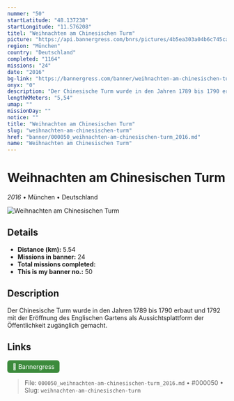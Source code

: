 ```yaml
---
nummer: "50"
startLatitude: "48.137238"
startLongitude: "11.576208"
titel: "Weihnachten am Chinesischen Turm"
picture: "https://api.bannergress.com/bnrs/pictures/4b5ea303a04b6c745ca69d622a2b195f"
region: "München"
country: "Deutschland"
completed: "1164"
missions: "24"
date: "2016"
bg-link: "https://bannergress.com/banner/weihnachten-am-chinesischen-turm-46d7"
onyx: "0"
description: "Der Chinesische Turm wurde in den Jahren 1789 bis 1790 erbaut und 1792 mit der Eröffnung des Englischen Gartens als Aussichtsplattform der Öffentlichkeit zugänglich gemacht."
lengthKMeters: "5,54"
umap: ""
missionDay: ""
notice: ""
title: "Weihnachten am Chinesischen Turm"
slug: "weihnachten-am-chinesischen-turm"
href: "banner/000050_weihnachten-am-chinesischen-turm_2016.md"
name: "Weihnachten am Chinesischen Turm"
---
```

# Weihnachten am Chinesischen Turm

*2016* • München • Deutschland

![Weihnachten am Chinesischen Turm](https://api.bannergress.com/bnrs/pictures/4b5ea303a04b6c745ca69d622a2b195f)



## Details
- **Distance (km):** 5.54
- **Missions in banner:** 24
- **Total missions completed:** 
- **This is my banner no.:** 50



## Description
Der Chinesische Turm wurde in den Jahren 1789 bis 1790 erbaut und 1792 mit der Eröffnung des Englischen Gartens als Aussichtsplattform der Öffentlichkeit zugänglich gemacht.



## Links
<a href="https://bannergress.com/banner/weihnachten-am-chinesischen-turm-46d7" target="_blank" style="display:inline-block;margin-right:8px;padding:6px 12px;background:#3c8b3c;color:#fff;text-decoration:none;border-radius:6px;">🔗 Bannergress</a>



> File: `000050_weihnachten-am-chinesischen-turm_2016.md` • #000050 • Slug: `weihnachten-am-chinesischen-turm`
